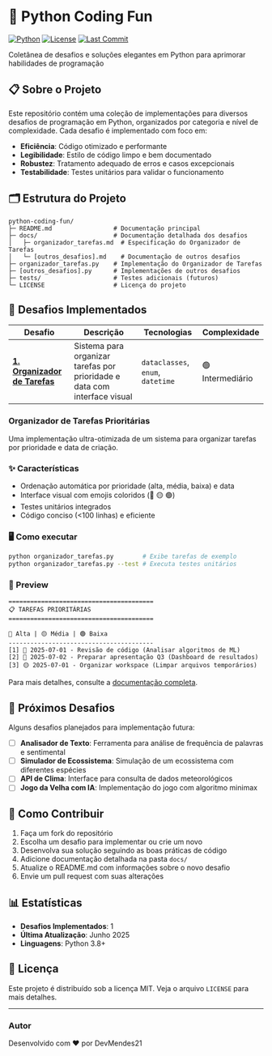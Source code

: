 # 🐍 Python Coding Fun

[![Python](https://img.shields.io/badge/Python-3.8%2B-blue?style=for-the-badge&logo=python&logoColor=white)](https://www.python.org/)
[![License](https://img.shields.io/badge/License-MIT-green.svg?style=for-the-badge)](LICENSE)
[![Last Commit](https://img.shields.io/badge/Last%20Commit-Jun%202025-orange?style=for-the-badge)](https://github.com/DevMendes21/python-coding-fun)

Coletânea de desafios e soluções elegantes em Python para aprimorar habilidades de programação

## 📋 Sobre o Projeto

Este repositório contém uma coleção de implementações para diversos desafios de programação em Python, organizados por categoria e nível de complexidade. Cada desafio é implementado com foco em:

- **Eficiência**: Código otimizado e performante
- **Legibilidade**: Estilo de código limpo e bem documentado
- **Robustez**: Tratamento adequado de erros e casos excepcionais
- **Testabilidade**: Testes unitários para validar o funcionamento

## 🗂️ Estrutura do Projeto

```text
python-coding-fun/
├─ README.md                 # Documentação principal
├─ docs/                     # Documentação detalhada dos desafios
│   ├─ organizador_tarefas.md  # Especificação do Organizador de Tarefas
│   └─ [outros_desafios].md    # Documentação de outros desafios
├─ organizador_tarefas.py    # Implementação do Organizador de Tarefas
├─ [outros_desafios].py      # Implementações de outros desafios
├─ tests/                    # Testes adicionais (futuros)
└─ LICENSE                   # Licença do projeto
```

## 🚀 Desafios Implementados

| Desafio | Descrição | Tecnologias | Complexidade |
| ------- | --------- | ----------- | ------------ |
| [**1. Organizador de Tarefas**](docs/organizador_tarefas.md) | Sistema para organizar tarefas por prioridade e data com interface visual | `dataclasses`, `enum`, `datetime` | 🟢 Intermediário |

### Organizador de Tarefas Prioritárias

Uma implementação ultra-otimizada de um sistema para organizar tarefas por prioridade e data de criação.

### ✨ Características

- Ordenação automática por prioridade (alta, média, baixa) e data
- Interface visual com emojis coloridos (🔴 🟡 🟢)
- Testes unitários integrados
- Código conciso (<100 linhas) e eficiente

### 🖥️ Como executar

```bash
python organizador_tarefas.py        # Exibe tarefas de exemplo
python organizador_tarefas.py --test # Executa testes unitários
```

### 📸 Preview

```text
========================================
📋 TAREFAS PRIORITÁRIAS
========================================

🔴 Alta | 🟡 Média | 🟢 Baixa
----------------------------------------
[1] 🔴 2025-07-01 - Revisão de código (Analisar algoritmos de ML)
[2] 🔴 2025-07-02 - Preparar apresentação Q3 (Dashboard de resultados)
[3] 🟡 2025-07-01 - Organizar workspace (Limpar arquivos temporários)
```

Para mais detalhes, consulte a [documentação completa](docs/organizador_tarefas.md).

## 🧩 Próximos Desafios

Alguns desafios planejados para implementação futura:

- [ ] **Analisador de Texto**: Ferramenta para análise de frequência de palavras e sentimental
- [ ] **Simulador de Ecossistema**: Simulação de um ecossistema com diferentes espécies
- [ ] **API de Clima**: Interface para consulta de dados meteorológicos
- [ ] **Jogo da Velha com IA**: Implementação do jogo com algoritmo minimax

## 🤝 Como Contribuir

1. Faça um fork do repositório
2. Escolha um desafio para implementar ou crie um novo
3. Desenvolva sua solução seguindo as boas práticas de código
4. Adicione documentação detalhada na pasta `docs/`
5. Atualize o README.md com informações sobre o novo desafio
6. Envie um pull request com suas alterações

## 📊 Estatísticas

- **Desafios Implementados**: 1
- **Última Atualização**: Junho 2025
- **Linguagens**: Python 3.8+

## 📜 Licença

Este projeto é distribuído sob a licença MIT. Veja o arquivo `LICENSE` para mais detalhes.

---

### Autor

Desenvolvido com ❤️ por DevMendes21
